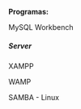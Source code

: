 <strong>Programas:</strong>
<p>MySQL Workbench</p>
<h5>Server</h5>

<p>XAMPP</p>
<p>WAMP</p>
<p>SAMBA - Linux</p>
